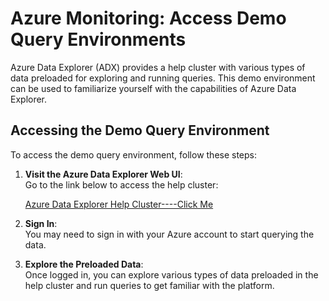 # Azure Monitoring: Access Demo Query Environments

Azure Data Explorer (ADX) provides a help cluster with various types of data preloaded for exploring and running queries. This demo environment can be used to familiarize yourself with the capabilities of Azure Data Explorer.

## Accessing the Demo Query Environment

To access the demo query environment, follow these steps:

1. **Visit the Azure Data Explorer Web UI**:  
   Go to the link below to access the help cluster:
   
   [Azure Data Explorer Help Cluster----Click Me](https://dataexplorer.azure.com/clusters/help)

2. **Sign In**:  
   You may need to sign in with your Azure account to start querying the data.

3. **Explore the Preloaded Data**:  
   Once logged in, you can explore various types of data preloaded in the help cluster and run queries to get familiar with the platform.